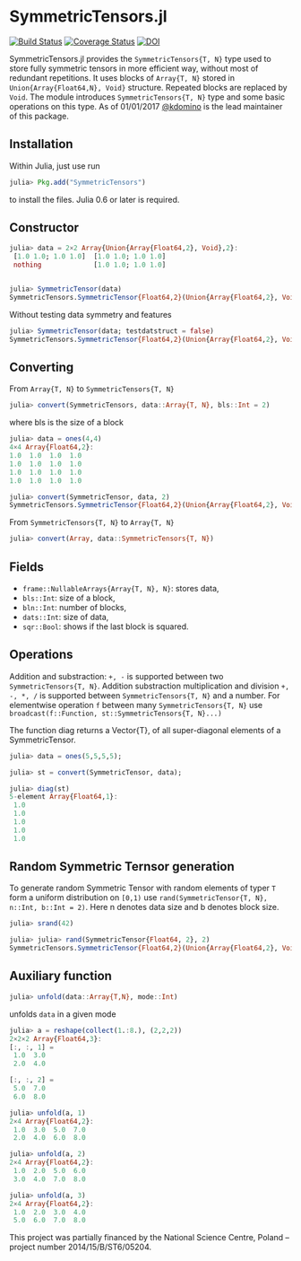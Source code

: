 # SymmetricTensors.jl
[![Build Status](https://travis-ci.org/ZKSI/SymmetricTensors.jl.svg?branch=master)](https://travis-ci.org/ZKSI/SymmetricTensors.jl)
[![Coverage Status](https://coveralls.io/repos/github/ZKSI/SymmetricTensors.jl/badge.svg?branch=master)](https://coveralls.io/github/ZKSI/SymmetricTensors.jl?branch=master)
[![DOI](https://zenodo.org/badge/79091776.svg)](https://zenodo.org/badge/latestdoi/79091776)

SymmetricTensors.jl provides the `SymmetricTensors{T, N}` type used to store fully symmetric tensors in more efficient way,
without most of redundant repetitions. It uses blocks of `Array{T, N}` stored in `Union{Array{Float64,N}, Void}` structure.
Repeated blocks are replaced by `Void`. The module introduces `SymmetricTensors{T, N}` type and some basic operations on this type.
As of 01/01/2017 [@kdomino](https://github.com/kdomino) is the lead maintainer of this package.

## Installation

Within Julia, just use run

```julia
julia> Pkg.add("SymmetricTensors")
```

to install the files. Julia 0.6 or later is required.


## Constructor

```julia
julia> data = 2×2 Array{Union{Array{Float64,2}, Void},2}:
 [1.0 1.0; 1.0 1.0]  [1.0 1.0; 1.0 1.0]
 nothing             [1.0 1.0; 1.0 1.0]


julia> SymmetricTensor(data)
SymmetricTensors.SymmetricTensor{Float64,2}(Union{Array{Float64,2}, Void}[[1.0 1.0; 1.0 1.0] [1.0 1.0; 1.0 1.0]; nothing [1.0 1.0; 1.0 1.0]], 2, 2, 4, true)

```

Without testing data symmetry and features

```julia
julia> SymmetricTensor(data; testdatstruct = false)
SymmetricTensors.SymmetricTensor{Float64,2}(Union{Array{Float64,2}, Void}[[1.0 1.0; 1.0 1.0] [1.0 1.0; 1.0 1.0]; nothing [1.0 1.0; 1.0 1.0]], 2, 2, 4, true)
```

## Converting

From `Array{T, N}` to `SymmetricTensors{T, N}`

```julia
julia> convert(SymmetricTensors, data::Array{T, N}, bls::Int = 2)
```
where bls is the size of a block


```julia
julia> data = ones(4,4)
4×4 Array{Float64,2}:
1.0  1.0  1.0  1.0
1.0  1.0  1.0  1.0
1.0  1.0  1.0  1.0
1.0  1.0  1.0  1.0

julia> convert(SymmetricTensor, data, 2)
SymmetricTensors.SymmetricTensor{Float64,2}(Union{Array{Float64,2}, Void}[[1.0 1.0; 1.0 1.0] [1.0 1.0; 1.0 1.0]; nothing [1.0 1.0; 1.0 1.0]], 2, 2, 4, true)

```

From `SymmetricTensors{T, N}` to `Array{T, N}`

```julia
julia> convert(Array, data::SymmetricTensors{T, N})
```


## Fields

- `frame::NullableArrays{Array{T, N}, N}`: stores data,
- `bls::Int`: size of a block,
- `bln::Int`: number of blocks,
- `dats::Int`: size of data,
- `sqr::Bool`: shows if the last block is squared.

## Operations

Addition and substraction: `+, -` is supported between two `SymmetricTensors{T, N}`. Addition substraction multiplication and division `+, -, *, /`
is supported between `SymmetricTensors{T, N}` and a number. For elementwise operation `f` between many `SymmetricTensors{T, N}` use `broadcast(f::Function, st::SymmetricTensors{T, N}...)`

The function diag returns a Vector{T}, of all super-diagonal elements of a SymmetricTensor.

```julia
julia> data = ones(5,5,5,5);

julia> st = convert(SymmetricTensor, data);

julia> diag(st)
5-element Array{Float64,1}:
 1.0
 1.0
 1.0
 1.0
 1.0
```

## Random Symmetric Ternsor generation

To generate random Symmetric Tensor with random elements of typer `T` form a uniform distribution on `[0,1)` use `rand(SymmetricTensor{T, N}, n::Int, b::Int = 2)`. Here n denotes data size and b denotes block size.

```julia
julia> srand(42)

julia> julia> rand(SymmetricTensor{Float64, 2}, 2)
SymmetricTensors.SymmetricTensor{Float64,2}(Union{Array{Float64,2}, Void}[[0.533183 0.454029; 0.454029 0.0176868]], 2, 1, 2, true)
```

## Auxiliary function

```julia
julia> unfold(data::Array{T,N}, mode::Int)
```
unfolds `data` in a given mode

```julia
julia> a = reshape(collect(1.:8.), (2,2,2))
2×2×2 Array{Float64,3}:
[:, :, 1] =
 1.0  3.0
 2.0  4.0

[:, :, 2] =
 5.0  7.0
 6.0  8.0

julia> unfold(a, 1)
2×4 Array{Float64,2}:
 1.0  3.0  5.0  7.0
 2.0  4.0  6.0  8.0

julia> unfold(a, 2)
2×4 Array{Float64,2}:
 1.0  2.0  5.0  6.0
 3.0  4.0  7.0  8.0

julia> unfold(a, 3)
2×4 Array{Float64,2}:
 1.0  2.0  3.0  4.0
 5.0  6.0  7.0  8.0
```

This project was partially financed by the National Science Centre, Poland – project number 2014/15/B/ST6/05204.
